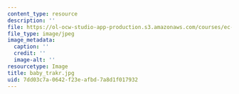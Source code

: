 ```yaml
---
content_type: resource
description: ''
file: https://ol-ocw-studio-app-production.s3.amazonaws.com/courses/ec-710-d-lab-medical-technologies-for-the-developing-world-spring-2010/7dd03c7a0642f23eafbd7a8d1f017932_baby_trakr.jpg
file_type: image/jpeg
image_metadata:
  caption: ''
  credit: ''
  image-alt: ''
resourcetype: Image
title: baby_trakr.jpg
uid: 7dd03c7a-0642-f23e-afbd-7a8d1f017932
---
```

